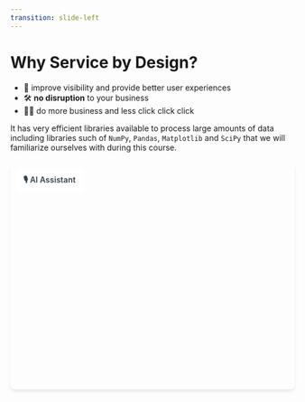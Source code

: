```yaml
---
transition: slide-left
---
```


# Why Service by Design?

- 📝 improve visibility and provide better user experiences
- 🛠 **no disruption** to your business
- 🧑‍💻 do more business and less click click click

It has very efficient libraries available to process large amounts of data including libraries such of `NumPy`, `Pandas`, `Matplotlib` and `SciPy` that we will familiarize ourselves with during this course.

<div class="widget-container">
  <elevenlabs-convai agent-id="6Fu2bECKFPtwprXqiX9m"></elevenlabs-convai>
  <script src="https://unpkg.com/@elevenlabs/convai-widget-embed" async type="text/javascript"></script>
  <div class="widget-overlay">
    <div class="widget-label">🎙️ AI Assistant</div>
  </div>
</div>

<style scoped>
.widget-container {
  position: relative;
  width: 100%;
  height: 400px;
  border-radius: 8px;
  overflow: hidden;
  box-shadow: 0 4px 6px -1px rgba(0, 0, 0, 0.1);
  margin: 20px 0;
}

.widget-overlay {
  position: absolute;
  top: 10px;
  left: 10px;
  background: rgba(255, 255, 255, 0.9);
  padding: 8px 12px;
  border-radius: 6px;
  font-size: 14px;
  font-weight: 600;
  color: #374151;
  backdrop-filter: blur(4px);
  border: 1px solid rgba(255, 255, 255, 0.2);
}

.widget-label {
  display: flex;
  align-items: center;
  gap: 4px;
}
</style>

